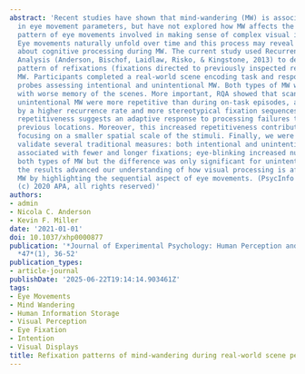 ```yaml
---
abstract: 'Recent studies have shown that mind-wandering (MW) is associated with changes
  in eye movement parameters, but have not explored how MW affects the sequential
  pattern of eye movements involved in making sense of complex visual information.
  Eye movements naturally unfold over time and this process may reveal novel information
  about cognitive processing during MW. The current study used Recurrence Quantification
  Analysis (Anderson, Bischof, Laidlaw, Risko, & Kingstone, 2013) to describe the
  pattern of refixations (fixations directed to previously inspected regions) during
  MW. Participants completed a real-world scene encoding task and responded to thought
  probes assessing intentional and unintentional MW. Both types of MW were associated
  with worse memory of the scenes. More important, RQA showed that scanpaths during
  unintentional MW were more repetitive than during on-task episodes, as indicated
  by a higher recurrence rate and more stereotypical fixation sequences. This increased
  repetitiveness suggests an adaptive response to processing failures through reexamining
  previous locations. Moreover, this increased repetitiveness contributed to fixations
  focusing on a smaller spatial scale of the stimuli. Finally, we were also able to
  validate several traditional measures: both intentional and unintentional MW were
  associated with fewer and longer fixations; eye-blinking increased numerically during
  both types of MW but the difference was only significant for unintentional MW. Overall,
  the results advanced our understanding of how visual processing is affected during
  MW by highlighting the sequential aspect of eye movements. (PsycInfo Database Record
  (c) 2020 APA, all rights reserved)'
authors:
- admin
- Nicola C. Anderson
- Kevin F. Miller
date: '2021-01-01'
doi: 10.1037/xhp0000877
publication: '*Journal of Experimental Psychology: Human Perception and Performance*,
  *47*(1), 36-52'
publication_types:
- article-journal
publishDate: '2025-06-22T19:14:14.903461Z'
tags:
- Eye Movements
- Mind Wandering
- Human Information Storage
- Visual Perception
- Eye Fixation
- Intention
- Visual Displays
title: Refixation patterns of mind-wandering during real-world scene perception
---
```

